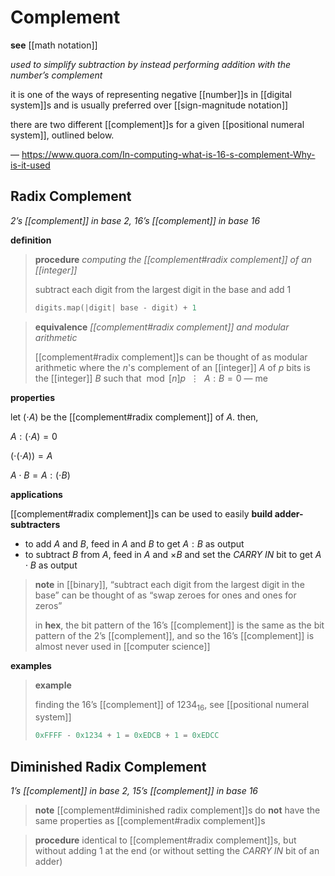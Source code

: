 # Complement

**see** [[math notation]]

_used to simplify subtraction by instead performing addition with the number’s complement_

it is one of the ways of representing negative [[number]]s in [[digital system]]s and is usually preferred over [[sign-magnitude notation]]

there are two different [[complement]]s for a given [[positional numeral system]], outlined below.

&mdash; <https://www.quora.com/In-computing-what-is-16-s-complement-Why-is-it-used>

## Radix Complement

_2’s [[complement]] in base 2, 16’s [[complement]] in base 16_

**definition**

> **procedure** _computing the [[complement#radix complement]] of an [[integer]]_
>
> subtract each digit from the largest digit in the base and add $1$
>
> ```rust
> digits.map(|digit| base - digit) + 1
> ```

> **equivalence** _[[complement#radix complement]] and modular arithmetic_
>
> [[complement#radix complement]]s can be thought of as modular arithmetic where the $n$'s complement of an [[integer]] $A$ of $p$ bits is the [[integer]] $B$ such that $\bmod [n]p\ \ \vdots\ \ A : B = 0$ &mdash; me

**properties**

let $(\cdot A)$ be the [[complement#radix complement]] of $A$. then,

$A : (\cdot A) = 0$

$(\cdot (\cdot A)) = A$

$A \cdot B = A : (\cdot B)$

**applications**

[[complement#radix complement]]s can be used to easily **build adder-subtracters**

- to add $A$ and $B$, feed in $A$ and $B$ to get $A : B$ as output
- to subtract $B$ from $A$, feed in $A$ and $\times B$ and set the _CARRY IN_ bit to get $A \cdot B$ as output

> **note** in [[binary]], “subtract each digit from the largest digit in the base” can be thought of as “swap zeroes for ones and ones for zeros”
>
> in **hex**, the bit pattern of the 16’s [[complement]] is the same as the bit pattern of the 2’s [[complement]], and so the 16’s [[complement]] is almost never used in [[computer science]]

**examples**

> **example**
>
> finding the 16’s [[complement]] of $1234_{16}$, see [[positional numeral system]]
>
> ```python
> 0xFFFF - 0x1234 + 1 = 0xEDCB + 1 = 0xEDCC
> ```

## Diminished Radix Complement

_1’s [[complement]] in base 2, 15’s [[complement]] in base 16_

> **note** [[complement#diminished radix complement]]s do **not** have the same properties as [[complement#radix complement]]s

> **procedure** identical to [[complement#radix complement]]s, but without adding $1$ at the end (or without setting the _CARRY IN_ bit of an adder)
